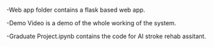 -Web app folder contains a flask based web app.


-Demo Video is a demo of the whole working of the system.


-Graduate Project.ipynb contains the code for AI stroke rehab assitant.
